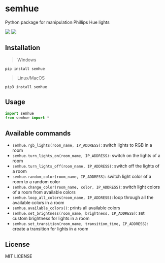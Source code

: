 # semhue
Python package for manipulation Phillips Hue lights

<img src="https://img.shields.io/badge/python%20-%2314354C.svg?&style=for-the-badge&logo=python&logoColor=white"/> <img src = "https://img.shields.io/github/license/Devansh3712/PySQL?style=for-the-badge">

## Installation

> Windows

```console
pip install semhue
```

> Linux/MacOS

```console
pip3 install semhue
```

## Usage

```python
import semhue
from semhue import *
```

## Available commands

- `semhue.rgb_lights(room_name, IP_ADDRESS)`: switch lights to RGB in a room
- `semhue.turn_lights_on(room_name, IP_ADDRESS)`: switch on the lights of a room
- `semhue.turn_lights_off(room_name, IP_ADDRESS)`: switch off the lights of a room
- `semhue.random_color(room_name, IP_ADDRESS)`: switch light color of a room to a random color
- `semhue.change_color(room_name, color, IP_ADDRESS)`: switch light colors of a room from available colors
- `semhue.loop_all_colors(room_name, IP_ADDRESS)`: loop through all the available colors in a room
- `semhue.available_colors()`: prints all available colors
- `semhue.set_brightness(room_name, brightness, IP_ADDRESS)`: set custom brightness for lights in a room
- `semhue.set_transition(room_name, transition_time, IP_ADDRESS)`: create a transition for lights in a room

## License
MIT LICENSE
